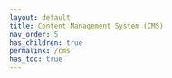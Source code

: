 ```yaml
---
layout: default    
title: Content Management System (CMS)
nav_order: 5
has_children: true
permalink: /cms
has_toc: true
---
```

